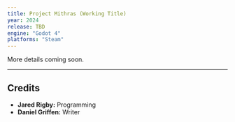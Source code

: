 ```yaml
---
title: Project Mithras (Working Title)
year: 2024
release: TBD
engine: "Godot 4"
platforms: "Steam"
---
```


More details coming soon.

---

## Credits

- **Jared Rigby:** Programming
- **Daniel Griffen:** Writer
